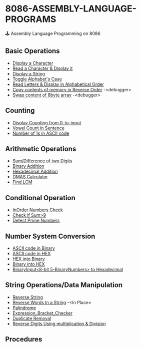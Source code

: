 # 8086-ASSEMBLY-LANGUAGE-PROGRAMS

 🕹️ Assembly Language Programming on 8086
 ## Basic Operations
 - [Display a Character](https://github.com/MubashraIftikhar/COAL/blob/main/Basic%20Operations/Input_Character.asm)
 - [Read a Character & Display it](https://github.com/MubashraIftikhar/COAL/blob/main/Basic%20Operations/Output_Character.asm)
 - [Display a String](https://github.com/MubashraIftikhar/COAL/blob/main/Basic%20Operations/Output_String.asm)
 - [Toggle Alphabet's Case](https://github.com/MubashraIftikhar/COAL/blob/main/Basic%20Operations/Toggle%20Alphabet's%20Case.asm)
 - [Read Letters & Display in Alphabetical Order](https://github.com/MubashraIftikhar/COAL/blob/main/Basic%20Operations/Alphabetical%20order.asm)
 - [Copy contents of memory in Reverse Order](https://github.com/MubashraIftikhar/COAL/blob/main/Basic%20Operations/copy_debugger.docx) -<<debugger>debugger>
 - [Swap content of 8byte array](https://github.com/MubashraIftikhar/COAL/blob/main/Basic%20Operations/swap_debugger.docx) -<<debugger>debugger>
 ## Counting
 - [Display Counting from 0-to-input](https://github.com/MubashraIftikhar/COAL/blob/main/Counting/Counting.asm)
 - [Vowel Count in Sentence](https://github.com/MubashraIftikhar/COAL/blob/main/Counting/Vowel%20Count.asm)
 - [Number of 1s in ASCII code](https://github.com/MubashraIftikhar/COAL/blob/main/Counting/ASCII%20to%20Binary.asm)
 ## Arithmetic Operations
 - [Sum/Difference of two Digits](https://github.com/MubashraIftikhar/COAL/blob/main/Arithmetic%20Operation/Sum-Difference.asm)
 - [Binary Addition](https://github.com/MubashraIftikhar/COAL/blob/main/Arithmetic%20Operation/Binary%20Addition.asm)
 - [Hexadecimal Addition](https://github.com/MubashraIftikhar/COAL/blob/main/Arithmetic%20Operation/hsum.txt)
 - [DMAS Calculator]()
 - [Find LCM](https://github.com/MubashraIftikhar/COAL/blob/main/Arithmetic%20Operation/LCM.asm)
 ## Conditional Operation
   - [InOrder Numbers Check](https://github.com/MubashraIftikhar/COAL/blob/main/Conditional%20Operations/InOrder%20Numbers.asm)
   - [Check if Sum>9](https://github.com/MubashraIftikhar/COAL/blob/main/Conditional%20Operations/Check%20Sum.asm)
   - [Detect Prime Numbers]()
 ## Number System Conversion
 - [ASCII code in Binary](https://github.com/MubashraIftikhar/COAL/blob/main/Number%20System/ASCII%20to%20Binary.asm)
 - [ASCII code in HEX](https://github.com/MubashraIftikhar/COAL/blob/main/Number%20System/ASCII%20into%20HEX.asm)
 - [HEX into Binary](https://github.com/MubashraIftikhar/COAL/blob/main/Number%20System/HEX%20to%20Binary.asm)
 - [Binary into HEX](https://github.com/MubashraIftikhar/COAL/blob/main/Number%20System/Binary%20to%20HEX.asm)
 - [BinaryInput<8-bit 5-BinaryNumbers> to Hexadecimal](https://github.com/MubashraIftikhar/COAL/blob/main/Number%20System/BinaryInput%20to%20HexadecimalOutput.asm)
 ## String Operations/Data Manipulation
 - [Reverse String](https://github.com/MubashraIftikhar/COAL/blob/main/Data%20Manipulation/reverse%20String.asm)
 - [Reverse Words In a String](https://github.com/MubashraIftikhar/COAL/blob/main/Data%20Manipulation/Reverse%20Word.asm) -<<debugger>In Place>
 - [Palindrome](https://github.com/MubashraIftikhar/COAL/blob/main/Data%20Manipulation/Palindrome.asm)
 - [Expression_Bracket_Checker](https://github.com/MubashraIftikhar/COAL/blob/main/Data%20Manipulation/Check_Brackets.asm)
 - [Duplicate Removal](https://github.com/MubashraIftikhar/COAL/blob/main/Data%20Manipulation/remove%20Duplicates.asm)
 - [Reverse Digits Using multiplication & Division]()

 ## Procedures
